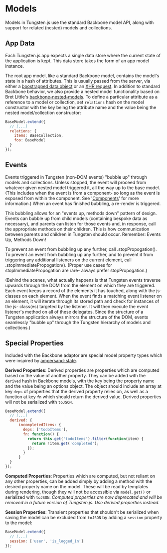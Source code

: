 # Models

Models in Tungsten.js use the standard Backbone model API, along with support for related (nested) models and collections.


##  App Data

Each Tungsten.js app expects a single data store where the current state of the application is kept.  This data store takes the form of an app model instance.

The root app model, like a standard Backbone model, contains the model's state in a hash of attributes.  This is usually passed from the server, via either a [boostrapped data object](http://backbonejs.org/#FAQ-bootstrap) or an [XHR request](http://backbonejs.org/#Model-fetch).  In addition to standard Backbone behavior, we also provide a nested model functionality based on Bret Little's [backbone-nested-models](https://github.com/blittle/backbone-nested-models).  To define a particular attribute as a reference to a model or collection, set `relations` hash on the model constructor with the key being the attribute name and the value being the nested model/collection constructor:

```javascript
BaseModel.extend({
  // [...]
  relations: {
    items: BaseCollection,
    foo: BaseModel
  }
});
```

## Events

Events triggered in Tungsten (non-DOM events) "bubble up" through models and collections. Unless stopped, the event will proceed from whatever given nested model triggered it, all the way up to the base model. (This includes when the event is from a component- so long as the event is exposed from within the component. See '[Components](http://wayfair.github.io/tungstenjs/components.html)' for more information.) When an event has finished bubbling, a re-render is triggered.

This bubbling allows for an "events up, methods down" pattern of design. Events can bubble up from child models (containing bespoke data as necessary), and parents can listen for those events and, in response, call the appropriate methods on their children. This is how communication between parents and children in Tungsten should occur. Remember: Events Up, Methods Down!

To prevent an event from bubbling up any further, call .stopPropogation(). To prevent an event from bubbling up any further, and to prevent it from triggering any additional listeners on the current element, call .stopImmediatePropogation(). (Proper use cases for stopImmediatePropogation are rare- always prefer stopPropogation.)

(Behind the scenes, what actually happens is that Tungsten events traverse upwards through the DOM from the element on which they are triggered. Each event keeps a record of the elements it has touched, along with the js- classes on each element. When the event finds a matching event listener on an element, it will iterate through its stored path and check for instances of the js- class(es) targeted by the listener. It will then execute the event listener's method on all of these delegates. Since the structure of a Tungsten application always mirrors the structure of the DOM, events seamlessly "bubble up" through the Tungsten hierarchy of models and collections.)

## Special Properties

Included with the Backbone adaptor are special model property types which were inspired by [ampersand-state](http://ampersandjs.com/docs#ampersand-state).

**Derived Properties**: Derived properties are properties which are computed based on the value of another property.  They can be added with the `derived` hash in Backbone models, with the key being the property name and the value being an options object.  The object should include an array at key `deps` of properties that the derived property relies on, as well as a function at key `fn` which should return the derived value.  Derived properties will not be serialized with `toJSON`.

```javascript
BaseModel.extend({
  // [...]
  derived: {
      incompletedItems: {
        deps: ['todoItems'],
        fn: function() {
          return this.get('todoItems').filter(function(item) {
            return !item.get('completed');
          });
        }
      }
  }
});
```

**Computed Properties**: Properties which are computed, but not reliant on any other properties, can be added simply by adding a method with the desired property name on the model.  These will be read by templates during rendering, though they will not be accessible via `model.get()` or serialized with `toJSON`.  _Computed properties are now deprecated and will be removed in a future version of Tungsten.js.  Use derived properties instead._

**Session Properties**: Transient properties that shouldn't be serialized when saving the model can be excluded from `toJSON` by adding a `session` property to the model:

```javascript
BaseModel.extend({
  // [...]
  session: ['user', 'is_logged_in']
});
```
